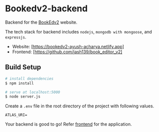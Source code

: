 # Bookedv2-backend

Backend for the [BookEdv2](https://bookedv2-ayush-acharya.netlify.app) website.

The tech stack for backend includes `nodejs`, `mongodb with mongoose`, and `expressjs`.

* Website: [https://bookedv2-ayush-acharya.netlify.app]
* Frontend: [https://github.com/jash139/book_editor_v2]

## Build Setup

```bash
# install dependencies
$ npm install

# serve at localhost:5000
$ node server.js
```

Create a `.env` file in the root directory of the project with following values.
```dosini
ATLAS_URI=
```

Your backend is good to go! Refer [frontend](https://github.com/jash139/book_editor_v2) for the application.